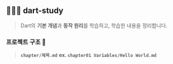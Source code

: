 ## 👩🏻‍💻 dart-study

> Dart의 **기본 개념**과 **동작 원리**를 학습하고, 학습한 내용을 정리합니다.

### 프로젝트 구조 📂

> **```chapter/제목.md```**
> **ex. ```chapter01 Variables/Hello World.md```**
